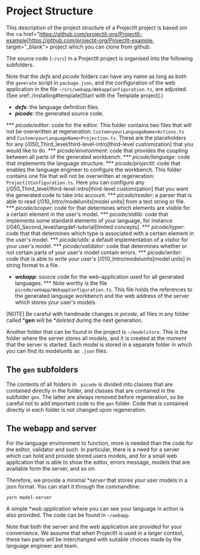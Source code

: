 







# Project Structure

This description of the project structure of a ProjectIt project is based om the <a href="https://github.com/projectit-org/ProjectIt-example[https://github.com/projectit-org/ProjectIt-example, target="_blank"> project which
you can clone from github.

The source code (`~/src`) in a ProjectIt project is organised into the following subfolders.

Note that the *defs* and *picode*
folders can have any name as long as both the `generate` script in `package.json`, and the configuration of
the web application in the file `~/src/webapp/WebappConfiguration.ts`, are adjusted.
(See xref:./installing#template[Start with the Template project].)

* ***defs***: the language definition files.
* ***picode***: the generated source code.

*** *picode/editor*: code for the editor. This folder contains two files that will not be overwritten at regeneration: `Custom<yourLanguageName>Actions.ts`
and `Custom<yourLanguageName>Projection.ts`. These are the placeholders for any
(/050_Third_level/third-level-intro[third-level customization] that you
would like to do.
*** *picode/environment*: code that provides the coupling between all parts of the generated workbench.
*** *picode/language*: code that implements the language structure.
*** *picode/projectit*: code that enables the language engineer to configure the workbench.
   This folder contains one file that will not be overwritten at regeneration: `ProjectitConfiguration.ts`.
   Here you can configure any (/050_Third_level/third-level-intro[third-level customization] that you want the
   generated code to take into account.
*** *picode/reader*: a parser that is able to read (/010_Intro/modelunits[model units] from a text string or file.
*** *picode/scoper*: code for that determines which elements are visible for a certain element in the user's model.
*** *picode/stdlib*: code that implements some standard elements of your language, for instance (/040_Second_level/langdef-tutorial[limited concepts].
*** *picode/typer*: code that that determines which type is associated with a certain element in the user's model.
*** *picode/utils*: a default implementation of a visitor for your user's model.
*** *picode/validator*: code that determines whether or not certain parts of your user's model contain errors.
*** *picode/writer*: code that is able to write your user's (/010_Intro/modelunits[model units] in string format to a file.

* ***webapp***: source code for the web-application used for all generated languages.
*** Note worthy is the file `picode/webapp/WebappConfiguration.ts`. This file holds the references to the generated language
workbench and the web address of the server which stores your user's models.

[NOTE]
Be careful with handmade changes in *picode*, all files in
any folder called ***gen** will be **deleted* during the next generation.

Another folder that can be found in the project is `~/modelstore`. This is the folder where
the server stores all models, and it is created at the moment that the server is started.
Each model is stored in a separate folder in which you can find its
modelunits as `.json` files.

## The `gen` subfolders
The contents of all folders in ` picode` is divided into classes that are contained directly in the folder, and classes
that are contained in the subfolder `gen`. The latter are always removed before regeneration, so be careful
not to add important code to the `gen` folder.
Code that is contained directly in each folder is not changed upon regeneration.

## The webapp and server

For the language environment to function, more is needed than the code for the editor, validator and such. In particular,
there is a need for a server which can hold and provide stored users models, and for a small web application that
is able to show the editor, errors message, models that are available form the server, and so on.

Therefore, we provide a minimal **server* that stores your user models in a json format.
You can start it through the commandline:

    yarn model-server

A simple **web application* where you can see your  language in action is also provided.
The code can be found in `~/webapp`.

Note that both the server and the web application are provided for your convenience. We assume that when ProjectIt
is used in a larger context, these two parts will be interchanged with suitable choices made by the language engineer
and team.
